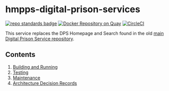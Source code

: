 # hmpps-digital-prison-services
[![repo standards badge](https://img.shields.io/badge/endpoint.svg?&style=flat&logo=github&url=https%3A%2F%2Foperations-engineering-reports.cloud-platform.service.justice.gov.uk%2Fapi%2Fv1%2Fcompliant_public_repositories%2Fhmpps-digital-prison-services)](https://operations-engineering-reports.cloud-platform.service.justice.gov.uk/public-report/hmpps-digital-prison-services "Link to report")
[![Docker Repository on Quay](https://img.shields.io/badge/quay.io-repository-2496ED.svg?logo=docker)](https://quay.io/repository/hmpps/hmpps-digital-prison-services)
[![CircleCI](https://circleci.com/gh/ministryofjustice/hmpps-digital-prison-services/tree/main.svg?style=svg)](https://circleci.com/gh/ministryofjustice/hmpps-digital-prison-services)

This service replaces the DPS Homepage and Search found in the old
[main Digital Prison Service repository](https://github.com/ministryofjustice/digital-prison-services).

## Contents

1. [Building and Running](readme/building_and_running.md)
2. [Testing](readme/testing.md)
2. [Maintenance](readme/maintenance.md)
3. [Architecture Decision Records](architecture-decision-record/README.md)
